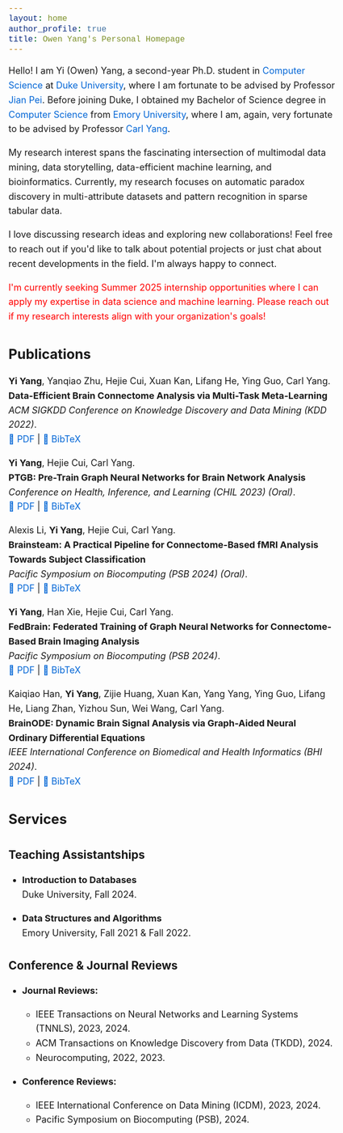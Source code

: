 ```yaml
---
layout: home
author_profile: true
title: Owen Yang's Personal Homepage
---
```

<style>
  /* Base font size for the body */
  body {
    font-size: 18px;  /* Increased from 16px */
    line-height: 1.6;
    font-family: -apple-system, BlinkMacSystemFont, "Segoe UI", Roboto, Helvetica, Arial, sans-serif;
  }

  /* Heading sizes using em for scalability */
  h1 {
    font-size: 2em;        /* Now 36px */
    margin-bottom: 0.5em;
  }
  
  h2 {
    font-size: 1.5em;     /* Now 27px */
    margin-bottom: 0.5em;
  }
  
  h3 {
    font-size: 1.25em;    /* Now 22.5px */
    margin-bottom: 0.5em;
  }

  /* Paragraph and text elements */
  p {
    font-size: 1em;       /* Now 18px */
    margin-bottom: 1em;
  }

  /* Lists */
  ul, ol {
    font-size: 1em;       /* Now 18px */
    margin-bottom: 1em;
    padding-left: 1.5em;
  }

  /* Links */
  a {
    color: #0366d6;
    text-decoration: none;
  }

  a:hover {
    text-decoration: underline;
  }

  /* Code blocks */
  code {
    font-size: 0.9em;     /* Now 16.2px */
    font-family: Consolas, Monaco, 'Courier New', monospace;
    background-color: #f6f8fa;
    padding: 0.2em 0.4em;
    border-radius: 3px;
  }

  /* Blockquotes */
  blockquote {
    font-size: 1em;       /* Now 18px */
    border-left: 4px solid #ddd;
    padding-left: 1em;
    margin-left: 0;
    color: #666;
  }

  /* Optional: Responsive font sizes */
  @media screen and (max-width: 768px) {
    body {
      font-size: 16px;    /* Slightly larger than before on mobile */
    }
  }
</style>
<!-- ## About Me -->

Hello! 
I am Yi (Owen) Yang, a second-year Ph.D. student in [Computer Science](https://cs.duke.edu/) at [Duke University](https://duke.edu/), where I am fortunate to be advised by Professor [Jian Pei](https://sites.google.com/view/jpei/jian-peis-homepage). 
Before joining Duke, I obtained my Bachelor of Science degree in [Computer Science](https://computerscience.emory.edu/) from [Emory University](https://www.emory.edu/home/index.html), where I am, again, very fortunate to be advised by Professor [Carl Yang](https://www.cs.emory.edu/~jyang71/).

My research interest spans the fascinating intersection of multimodal data mining, data storytelling, data-efficient machine learning, and bioinformatics. 
Currently, my research focuses on automatic paradox discovery in multi-attribute datasets and pattern recognition in sparse tabular data.

I love discussing research ideas and exploring new collaborations! Feel free to reach out if you'd like to talk about potential projects or just chat about recent developments in the field. I'm always happy to connect.

<span style="color: red;"> I'm currently seeking Summer 2025 internship opportunities where I can apply my expertise in data science and machine learning. Please reach out if my research interests align with your organization's goals! </span>

## Publications

**Yi Yang**, Yanqiao Zhu, Hejie Cui, Xuan Kan, Lifang He, Ying Guo, Carl Yang.  
**Data-Efficient Brain Connectome Analysis via Multi-Task Meta-Learning**  
  *ACM SIGKDD Conference on Knowledge Discovery and Data Mining (KDD 2022)*.  
 [📄 PDF](https://dl.acm.org/doi/pdf/10.1145/3534678.3542680) | [📜 BibTeX](https://scholar.googleusercontent.com/scholar.bib?q=info:1rrUaOy4J8cJ:scholar.google.com/&output=citation&scisdr=ClH8TRatEOK4zI1qdYY:AFWwaeYAAAAAZz1sbYYPaT7d9vI0HCu21eKn7Xo&scisig=AFWwaeYAAAAAZz1sbafSbLGWtAVLb9VvE7oDxV4&scisf=4&ct=citation&cd=-1&hl=en&scfhb=1)

**Yi Yang**, Hejie Cui, Carl Yang.  
  **PTGB: Pre-Train Graph Neural Networks for Brain Network Analysis**  
  *Conference on Health, Inference, and Learning (CHIL 2023) (Oral)*.  
  [📄 PDF](https://arxiv.org/pdf/2305.14376) | [📜 BibTeX](https://scholar.googleusercontent.com/scholar.bib?q=info:PignOXfkDxUJ:scholar.google.com/&output=citation&scisdr=ClH8TRatEOK4zI1qohs:AFWwaeYAAAAAZz1suhsGLV0Z-t1bFCJQBsWl-dI&scisig=AFWwaeYAAAAAZz1suifVe04MBon7paK416V31v8&scisf=4&ct=citation&cd=-1&hl=en&scfhb=1)

Alexis Li, **Yi Yang**, Hejie Cui, Carl Yang.  
  **Brainsteam: A Practical Pipeline for Connectome-Based fMRI Analysis Towards Subject Classification**  
  *Pacific Symposium on Biocomputing (PSB 2024) (Oral)*.  
  [📄 PDF](https://www.worldscientific.com/doi/pdf/10.1142/9789811286421_0005) | [📜 BibTeX](https://scholar.googleusercontent.com/scholar.bib?q=info:9yLfBKT6HXkJ:scholar.google.com/&output=citation&scisdr=ClH8TRatEOK4zI1q77M:AFWwaeYAAAAAZz1s97OZGbtp18HqYwg_RvGh4l0&scisig=AFWwaeYAAAAAZz1s96fdRGEO5XbjCiI8wcKO-FI&scisf=4&ct=citation&cd=-1&hl=en&scfhb=1)

**Yi Yang**, Han Xie, Hejie Cui, Carl Yang.  
  **FedBrain: Federated Training of Graph Neural Networks for Connectome-Based Brain Imaging Analysis**  
  *Pacific Symposium on Biocomputing (PSB 2024)*.  
  [📄 PDF](https://www.worldscientific.com/doi/pdf/10.1142/9789811286421_0017) | [📜 BibTeX](https://scholar.googleusercontent.com/scholar.bib?q=info:7UJAQ6Tt79gJ:scholar.google.com/&output=citation&scisdr=ClH8TRatEOK4zI1rOfs:AFWwaeYAAAAAZz1tIfti9MiBzNMZ-5lWP0PCc78&scisig=AFWwaeYAAAAAZz1tIUAJHJJg_FjAnfu8E8cn9U8&scisf=4&ct=citation&cd=-1&hl=en&scfhb=1)

Kaiqiao Han, **Yi Yang**, Zijie Huang, Xuan Kan, Yang Yang, Ying Guo, Lifang He, Liang Zhan, Yizhou Sun, Wei Wang, Carl Yang.  
  **BrainODE: Dynamic Brain Signal Analysis via Graph-Aided Neural Ordinary Differential Equations**  
  *IEEE International Conference on Biomedical and Health Informatics (BHI 2024)*.  
  [📄 PDF](https://arxiv.org/pdf/2405.00077) | [📜 BibTeX](https://scholar.googleusercontent.com/scholar.bib?q=info:mm1KdoQi9JUJ:scholar.google.com/&output=citation&scisdr=ClH8TRatEOK4zI1rJUM:AFWwaeYAAAAAZz1tPUMJv_y3ckIZoDVxYb4dpkI&scisig=AFWwaeYAAAAAZz1tPZftPqxVoSPj-HW4CxvFDxs&scisf=4&ct=citation&cd=-1&hl=en&scfhb=1)

## Services

### Teaching Assistantships

- **Introduction to Databases**  
  Duke University, Fall 2024.

- **Data Structures and Algorithms**  
  Emory University, Fall 2021 & Fall 2022.

### Conference & Journal Reviews

- **Journal Reviews:**  
  - IEEE Transactions on Neural Networks and Learning Systems (TNNLS), 2023, 2024.  
  - ACM Transactions on Knowledge Discovery from Data (TKDD), 2024.  
  - Neurocomputing, 2022, 2023.

- **Conference Reviews:**  
  - IEEE International Conference on Data Mining (ICDM), 2023, 2024.  
  - Pacific Symposium on Biocomputing (PSB), 2024.
